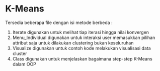 # K-Means

Tersedia beberapa file dengan isi metode berbeda :
1. Iterate digunakan untuk melihat tiap iterasi hingga nilai konvergen
2. Menu_Individual digunakan untuk interaksi user memasukkan pilihan attribut saja untuk dilakukan clustering bukan keseluruhan
3. Visualize digunakan untuk contoh kode melakukan visualisasi data cluster
4. Class digunakan untuk menjelaskan bagaimana step-step K-Means dalam OOP
